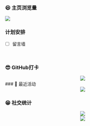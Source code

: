 ### 😆 主页浏览量

![](https://count.getloli.com/get/@halo233.github.readme)

### 计划安排
- [ ] 留言墙
<br/>

### 😎 GitHub打卡
<div align="center">
    <img  src="https://github-readme-streak-stats.herokuapp.com/?user=halo233" />
</div>
### 🥳 最近活动
<div align="center">
    <img src="https://activity-graph.herokuapp.com/graph?username=halo233&theme=xcode" />
</div>

### 😁 社交统计
<div align="center">
    <img src="https://stats.justsong.cn/api/bilibili/?id=666">
</div>
<div align="center">
    <img src="https://stats.justsong.cn/api/github?username=halo233">
</div>
